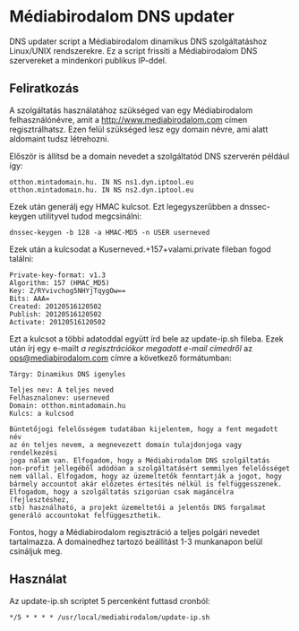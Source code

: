 Médiabirodalom DNS updater
==========================

DNS updater script a Médiabirodalom dinamikus DNS szolgáltatáshoz Linux/UNIX
rendszerekre. Ez a script frissíti a Médiabirodalom DNS szervereket a
mindenkori publikus IP-ddel.

Feliratkozás
------------

A szolgáltatás használatához szükséged van egy Médiabirodalom felhasználónévre,
amit a http://www.mediabirodalom.com címen regisztrálhatsz. Ezen felül szükséged
lesz egy domain névre, ami alatt aldomaint tudsz létrehozni.

Először is állítsd be a domain nevedet a szolgáltatód DNS szerverén például így:

    otthon.mintadomain.hu. IN NS ns1.dyn.iptool.eu
    otthon.mintadomain.hu. IN NS ns2.dyn.iptool.eu

Ezek után generálj egy HMAC kulcsot. Ezt legegyszerűbben a dnssec-keygen
utilityvel tudod megcsinálni:

    dnssec-keygen -b 128 -a HMAC-MD5 -n USER userneved

Ezek után a kulcsodat a Kuserneved.+157+valami.private fileban fogod találni:

    Private-key-format: v1.3
    Algorithm: 157 (HMAC_MD5)
    Key: Z/RYvivchog5NHYjTqygOw==
    Bits: AAA=
    Created: 20120516120502
    Publish: 20120516120502
    Activate: 20120516120502

Ezt a kulcsot a többi adatoddal együtt írd bele az update-ip.sh fileba. Ezek
után írj egy e-mailt *a regisztrációkor megadott e-mail címedről* az
ops@mediabirodalom.com címre a következő formátumban:

    Tárgy: Dinamikus DNS igenyles

    Teljes nev: A teljes neved
    Felhasznalonev: userneved
    Domain: otthon.mintadomain.hu
    Kulcs: a kulcsod

    Büntetőjogi felelősségem tudatában kijelentem, hogy a fent megadott név
    az én teljes nevem, a megnevezett domain tulajdonjoga vagy rendelkezési
    joga nálam van. Elfogadom, hogy a Médiabirodalom DNS szolgáltatás
    non-profit jellegéből adódóan a szolgáltatásért semmilyen felelősséget
    nem vállal. Elfogadom, hogy az üzemeltetők fenntartják a jogot, hogy
    bármely accountot akár előzetes értesítés nélkül is felfüggesszenek.
    Elfogadom, hogy a szolgáltatás szigorúan csak magáncélra (fejlesztéshez,
    stb) használható, a projekt üzemeltetői a jelentős DNS forgalmat
    generáló accountokat felfüggeszthetik.

Fontos, hogy a Médiabirodalom regisztráció a teljes polgári nevedet
tartalmazza. A domainedhez tartozó beállítást 1-3 munkanapon belül csináljuk
meg.

Használat
---------

Az update-ip.sh scriptet 5 percenként futtasd cronból:

    */5 * * * * /usr/local/mediabirodalom/update-ip.sh
